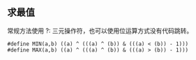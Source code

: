 ## 求最值
常规方法使用 ?: 三元操作符，也可以使用位运算方式没有代码跳转。
```
#define MIN(a,b) ((a) ^ (((a) ^ (b)) & (((a) < (b)) - 1)))
#define MAX(a,b) ((a) ^ (((a) ^ (b)) & (((a) > (b)) - 1)))
```

